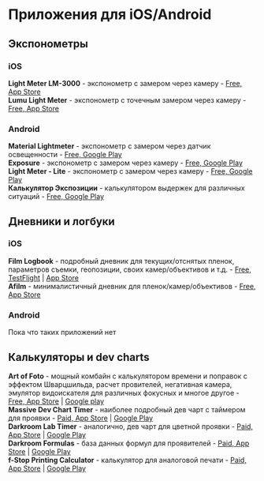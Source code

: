 # Приложения для iOS/Android

## Экспонометры
### iOS
**Light Meter LM-3000** - экспонометр c замером через камеру - [Free, App Store](https://apps.apple.com/app/apple-store/id1554264761)  
**Lumu Light Meter** - экспонометр с точечным замером через камеру - [Free, App Store](https://apps.apple.com/app/lumu-light-meter/id730969737)  

### Android
**Material Lightmeter** - экспонометр с замером через датчик освещенности - [Free, Google Play](https://play.google.com/store/apps/details?id=com.vodemn.lightmeter)  
**Exposure** - экспонометр с замером через камеру - [Free, Google Play](https://play.google.com/store/apps/details?id=ru.chetverikov.exposure)  
**Light Meter - Lite** - экспонометр с замером через камеру - [Free, Google Play](https://play.google.com/store/apps/details?id=com.willblaschko.android.lightmeterv2.free)   
**Калькулятор Экспозиции** - калькулятором выдержек для различных ситуаций - [Free, Google Play](https://play.google.com/store/apps/details?id=com.quicosoft.exposurecalculator.app)  

## Дневники и логбуки
### iOS
**Film Logbook** - подробный дневник для текущих/отснятых пленок, параметров съемки, геопозиции, своих камер/объективов и т.д. - [Free, TestFlight](https://testflight.apple.com/join/fV4oQYJD) | [App Store](https://apps.apple.com/us/app/film-logbook/id1520402017)  
**Afilm** - минималистичный дневник для пленок/камер/объективов - [Free, App Store](https://apps.apple.com/us/app/afilm/id1547837989)   

### Android
Пока что таких приложений нет

## Калькуляторы и dev charts 

**Art of Foto** - мощный комбайн с калькулятором времени и поправок с эффектом Шварцшильда, расчет провителей, негативная камера, эмулятор видоискателя для различных фокусных и многое другое - [Free, App Store](https://apps.apple.com/us/app/art-of-foto/id1440728210) | [Google play](https://play.google.com/store/apps/details?id=com.appomobi.artoffoto)  
**Massive Dev Chart Timer** - наиболее подробный дев чарт с таймером для проявки - [Paid, App Store](https://apps.apple.com/us/app/massive-dev-chart-timer/id402405770) | [Google Play](https://play.google.com/store/apps/details?id=com.digitaltruth.mdc)    
**Darkroom Lab Timer** - аналогично, дев чарт для цветной проявки - [Paid, App Store](https://apps.apple.com/us/app/darkroom-lab-timer/id1020149692) | [Google Play](https://play.google.com/store/apps/details?id=com.digitaltruth.dlt)   
**Darkroom Formulas** - база данных формул для проявителей - [Paid, App Store](https://apps.apple.com/us/app/darkroom-formulas/id807461207) | [Google Play](https://play.google.com/store/apps/details?id=com.drf.formulas)  
**f-Stop Printing Calculator** - калькулятор для аналоговой печати - [Paid, App Store](https://apps.apple.com/ru/app/f-stop-printing-calculator/id858392735) | [Google Play](https://play.google.com/store/apps/details?id=com.digitaltruth.fstop)  
